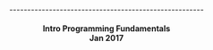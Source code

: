 <div align="center">------------------------------------------------------</div>
</br>
<div align="center" color="red"><b>Intro Programming Fundamentals </b></div>
<div align="center"><b>Jan 2017</b></div>
